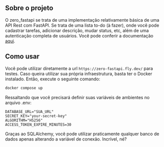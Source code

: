 ## Sobre o projeto

O zero_fastapi se trata de uma implementação relativamente básica de uma API Rest com FastAPI.
Se trata de uma lista to-do (à fazer), onde você pode cadastrar tarefas, adicionar descrição, 
mudar status, etc, além de uma autenticação completa de usuários. Você pode conferir a documentação
[aqui](https://zero-fastapi.fly.dev/redoc).

## Como usar

Você pode utilizar diretamente a url `https://zero-fastapi.fly.dev/` para testes.
Caso queira utilizar sua própria infraestrutura, basta ter o Docker instalado.
Então, execute o seguinte comando:

```bash
docker compose up
```

Ressaltando que você precisará definir suas variáveis de ambientes no arquivo .env:

```plain
DATABASE_URL="SUA_URL"
SECRET_KEY="your-secret-key"
ALGORITHM="HS256"
ACCESS_TOKEN_EXPIRE_MINUTES=30
```

Graças ao SQLAlchemy, você pode utilizar praticamente qualquer banco de dados apenas alterando
a variável de conexão. Incrível, né?
